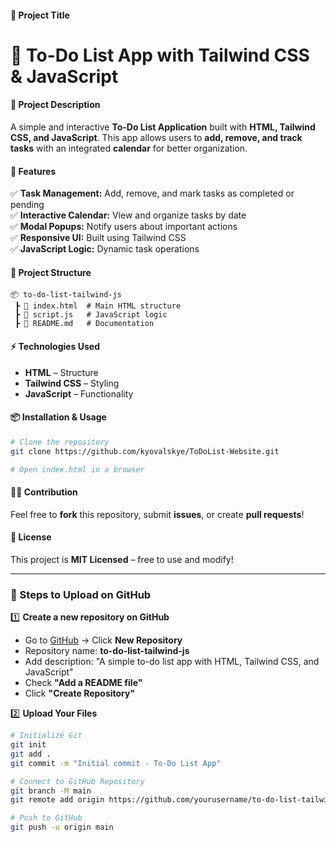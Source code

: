 
#### **📌 Project Title**  
# 📝 To-Do List App with Tailwind CSS & JavaScript  

#### **📄 Project Description**  
A simple and interactive **To-Do List Application** built with **HTML, Tailwind CSS, and JavaScript**. This app allows users to **add, remove, and track tasks** with an integrated **calendar** for better organization.  

#### **🚀 Features**  
✅ **Task Management:** Add, remove, and mark tasks as completed or pending  
✅ **Interactive Calendar:** View and organize tasks by date  
✅ **Modal Popups:** Notify users about important actions  
✅ **Responsive UI:** Built using Tailwind CSS  
✅ **JavaScript Logic:** Dynamic task operations  

#### **📂 Project Structure**  
```
📦 to-do-list-tailwind-js
 ┣ 📜 index.html  # Main HTML structure
 ┣ 📜 script.js   # JavaScript logic
 ┣ 📜 README.md   # Documentation
```  

#### **⚡ Technologies Used**  
- **HTML** – Structure  
- **Tailwind CSS** – Styling  
- **JavaScript** – Functionality  

#### **📦 Installation & Usage**  
```bash
# Clone the repository
git clone https://github.com/kyovalskye/ToDoList-Website.git

# Open index.html in a browser
```

#### **👨‍💻 Contribution**  
Feel free to **fork** this repository, submit **issues**, or create **pull requests**!  

#### **📜 License**  
This project is **MIT Licensed** – free to use and modify!  

---

### **📌 Steps to Upload on GitHub**  

1️⃣ **Create a new repository on GitHub**  
- Go to [GitHub](https://github.com/) → Click **New Repository**  
- Repository name: **to-do-list-tailwind-js**  
- Add description: "A simple to-do list app with HTML, Tailwind CSS, and JavaScript"  
- Check **"Add a README file"**  
- Click **"Create Repository"**  

2️⃣ **Upload Your Files**  
```bash
# Initialize Git
git init
git add .
git commit -m "Initial commit - To-Do List App"

# Connect to GitHub Repository
git branch -M main
git remote add origin https://github.com/yourusername/to-do-list-tailwind-js.git

# Push to GitHub
git push -u origin main
```
